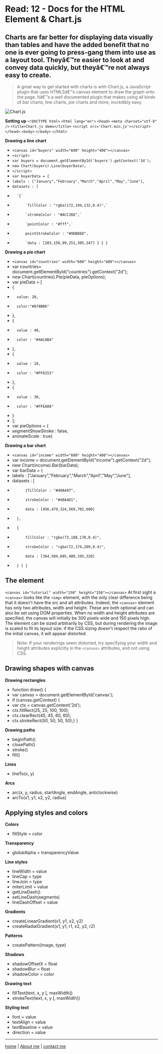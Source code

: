# Read: 12 - Docs for the HTML <canvas> Element & Chart.js

## Charts are far better for displaying data visually than tables and have the added benefit that no one is ever going to press-gang them into use as a layout tool. Theyâ€™re easier to look at and convey data quickly, but theyâ€™re not always easy to create.

> A great way to get started with charts is with Chart.js, a JavaScript plugin that uses HTML5â€™s canvas element to draw the graph onto the page. Itâ€™s a well documented plugin that makes using all kinds of bar charts, line charts, pie charts and more, incredibly easy.

![Chart.js](https://miro.medium.com/max/679/1*c9QQgpC9YnznJWFOjWF7tA.png)

**Setting up**
`<!DOCTYPE html>`
`<html lang="en">`
    `<head>`
        `<meta charset="utf-8" />`
        `<title>Chart.js demo</title>`
        `<script src='Chart.min.js'></script>`
    `</head>`
    `<body>`
    `</body>`
`</html>`

**Drawing a line chart**
* `<canvas id="buyers" width="600" height="400"></canvas>`
* `<script>`
*    `var buyers = document.getElementById('buyers').getContext('2d');`
*    `new Chart(buyers).Line(buyerData);`
* `</script>`
* `var buyerData = {`
*	`labels : ["January","February","March","April","May","June"],`
*	`datasets : [`
*		`{`
*			`fillColor : "rgba(172,194,132,0.4)",`
*			`strokeColor : "#ACC26D",`
*			`pointColor : "#fff",`
*			pointStrokeColor : "#9DB86D",
*			`data : [203,156,99,251,305,247] } } }

**Drawing a pie chart**
* `<canvas id="countries" width="600" height="400"></canvas>`
* var countries= document.getElementById("countries").getContext("2d");
* new Chart(countries).Pie(pieData, pieOptions);
* var pieData = [
* 	{
*		value: 20,
*		color:"#878BB6"
*	},
*	{
*		value : 40,
*		color : "#4ACAB4"
*	},
*	{
*		value : 10,
*		color : "#FF8153"
*	},
*	{
*		value : 30,
*		color : "#FFEA88"
*	}
* ];
* var pieOptions = {
*	segmentShowStroke : false,
*	animateScale : true}


**Drawing a bar chart**
* `<canvas id="income" width="600" height="400"></canvas>`
* var income = document.getElementById("income").getContext("2d");
* new Chart(income).Bar(barData);
* var barData = {
*	labels : ["January","February","March","April","May","June"],
*	datasets : [
*			{fillColor : "#48A497",
*			strokeColor : "#48A4D1",
*			data : [456,479,324,569,702,600]
*		},
*		{
*			fillColor : "rgba(73,188,170,0.4)",
*			strokeColor : "rgba(72,174,209,0.4)",
*			data : [364,504,605,400,345,320]
*		} ] }

## The <canvas> element
`<canvas id="tutorial" width="150" height="150"></canvas>`
At first sight a `<canvas>` looks like the `<img>` element, with the only clear difference being that it doesn't have the src and alt attributes. Indeed, the `<canvas>` element has only two attributes, width and height. These are both optional and can also be set using DOM properties. When no width and height attributes are specified, the canvas will initially be 300 pixels wide and 150 pixels high. The element can be sized arbitrarily by CSS, but during rendering the image is scaled to fit its layout size: if the CSS sizing doesn't respect the ratio of the initial canvas, it will appear distorted.

> Note: If your renderings seem distorted, try specifying your width and height attributes explicitly in the `<canvas>` attributes, and not using CSS.

## Drawing shapes with canvas
**Drawing rectangles**
* function draw() {
*  var canvas = document.getElementById('canvas');
*  if (canvas.getContext) {
*    var ctx = canvas.getContext('2d');
*    ctx.fillRect(25, 25, 100, 100);
*   ctx.clearRect(45, 45, 60, 60);
*    ctx.strokeRect(50, 50, 50, 50);} }
 
 **Drawing paths**
* beginPath()
* closePath()
* stroke()
* fill()

**Lines**
* lineTo(x, y)

**Arcs**
* arc(x, y, radius, startAngle, endAngle, anticlockwise)
* arcTo(x1, y1, x2, y2, radius)

## Applying styles and colors

**Colors**
* fillStyle = color

**Transparency**
* globalAlpha = transparencyValue

**Line styles**
* lineWidth = value
* lineCap = type
* lineJoin = type
* miterLimit = value
* getLineDash()
* setLineDash(segments)
* lineDashOffset = value

**Gradients**
* createLinearGradient(x1, y1, x2, y2)
* createRadialGradient(x1, y1, r1, x2, y2, r2)

**Patterns**
* createPattern(image, type)

**Shadows**
* shadowOffsetX = float
* shadowBlur = float
* shadowColor = color

**Drawing text**
* fillText(text, x, y [, maxWidth])
* strokeText(text, x, y [, maxWidth])

**Styling text**
* font = value
* textAlign = value
* textBaseline = value
* direction = value

---

[home](/README.md) | [About me](/about-me.md) | [contact me](/contact-me.md)
